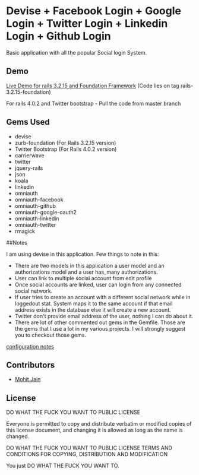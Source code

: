 # Devise + Facebook Login + Google Login + Twitter Login + Linkedin Login + Github Login
Basic application with all the popular Social login System.

## Demo

[Live Demo for rails 3.2.15 and Foundation Framework](http://social-login-in-rails.herokuapp.com/) (Code lies on tag rails-3.2.15-foundation)

For rails 4.0.2 and Twitter bootstrap - Pull the code from master branch

## Gems Used

* devise
* zurb-foundation (For Rails 3.2.15 version)
* Twitter Bootstrap (For Rails 4.0.2 version)
* carrierwave
* twitter
* jquery-rails
* json
* koala
* linkedin
* omniauth
* omniauth-facebook
* omniauth-github
* omniauth-google-oauth2
* omniauth-linkedin
* omniauth-twitter
* rmagick

##Notes

I am using devise in this application. Few things to note in this:

* There are two models in this application a user model and an authorizations model and a user has_many authorizations.
* User can link to multiple social account from edit profile
* Once social accounts are linked, user can login from any connected social network.
* If user tries to create an account with a different social network while in loggedout stat. System maps it to the same account if that email address exists in the database else it will create a new account.
* Twitter don't provide email address of the user, nothing I can do about it.
* There are lot of other commented out gems in the Gemfile. Those are the gems that I use a lot in my various projects. I will strongly suggest you to checkout those gems.

[configuration notes](http://www.codebeerstartups.com/2013/10/social-login-integration-with-all-the-popular-social-networks-in-ruby-on-rails/)

## Contributors

* [Mohit Jain](http://www.codebeerstartups.com/about)


## License

DO WHAT THE FUCK YOU WANT TO PUBLIC LICENSE

Everyone is permitted to copy and distribute verbatim or modified
copies of this license document, and changing it is allowed as long
as the name is changed.

DO WHAT THE FUCK YOU WANT TO PUBLIC LICENSE TERMS AND CONDITIONS FOR COPYING, DISTRIBUTION AND MODIFICATION

You just DO WHAT THE FUCK YOU WANT TO.
